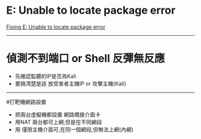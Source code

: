 # E: Unable to locate package error
[Fixing E: Unable to locate package error](https://www.youtube.com/watch?v=QQap6JVFbk0)
****
# 偵測不到端口 or Shell 反彈無反應
- 先確認監聽的IP是否為Kali
- 要搞清楚是該 放受害者主機IP or 攻擊主機(Kali)
****

#打靶機網路設置
- 把兩台虛擬機都設置 網路橋接介面卡
- 用NAT 兩台都可上網,但是在不同網段
- 用 僅限主機介面可,在同一個網段,但無法上網(內網)

